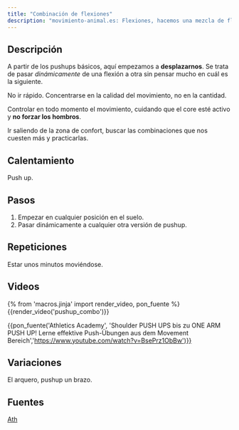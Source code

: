 ```yaml
---
title: "Combinación de flexiones"
description: "movimiento-animal.es: Flexiones, hacemos una mezcla de flexiones sin un orden en concreto"
---
```

## Descripción

A partir de los pushups básicos, aquí empezamos a **desplazarnos**. Se trata de pasar *dinámicamente* de una flexión a otra sin pensar mucho en cuál es la siguiente.

No ir rápido. Concentrarse en la calidad del movimiento, no en la cantidad.

Controlar en todo momento el movimiento, cuidando que el core esté activo y **no forzar los hombros**.

Ir saliendo de la zona de confort, buscar las combinaciones que nos cuesten más y practicarlas.


## Calentamiento

Push up.

## Pasos

1. Empezar en cualquier posición en el suelo.
2. Pasar dinámicamente a cualquier otra versión de pushup.

## Repeticiones

Estar unos minutos moviéndose.

## Videos

{% from 'macros.jinja' import render_video, pon_fuente %}
{{render_video('pushup_combo')}}

{{pon_fuente('Athletics Academy', 'Shoulder PUSH UPS bis zu ONE ARM PUSH UP! Lerne effektive Push-Übungen aus dem Movement Bereich','https://www.youtube.com/watch?v=BsePrz1ObBw')}}


## Variaciones

El arquero, pushup un brazo.

## Fuentes

[Ath](/varios/fuentes/#ath)